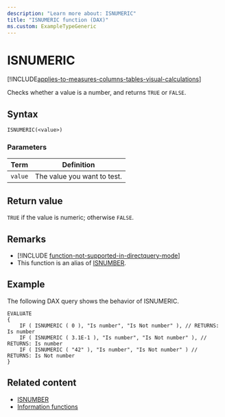 ```yaml
---
description: "Learn more about: ISNUMERIC"
title: "ISNUMERIC function (DAX)"
ms.custom: ExampleTypeGeneric
---
```

# ISNUMERIC

[!INCLUDE[applies-to-measures-columns-tables-visual-calculations](includes/applies-to-measures-columns-tables-visual-calculations.md)]

Checks whether a value is a number, and returns `TRUE` or `FALSE`.

## Syntax

```dax
ISNUMERIC(<value>)
```

### Parameters

|Term|Definition|
|--------|--------------|
|`value`|The value you want to test.|

## Return value

`TRUE` if the value is numeric; otherwise `FALSE`.

## Remarks

- [!INCLUDE [function-not-supported-in-directquery-mode](includes/function-not-supported-in-directquery-mode.md)]
- This function is an alias of [ISNUMBER](isnumber-function-dax.md).

## Example

The following DAX query shows the behavior of ISNUMERIC.

```dax
EVALUATE
{
    IF ( ISNUMERIC ( 0 ), "Is number", "Is Not number" ), // RETURNS: Is number
    IF ( ISNUMERIC ( 3.1E-1 ), "Is number", "Is Not number" ), // RETURNS: Is number
    IF ( ISNUMERIC ( "42" ), "Is number", "Is Not number" ) // RETURNS: Is Not number
}
```

## Related content

- [ISNUMBER](isnumber-function-dax.md)
- [Information functions](information-functions-dax.md)
